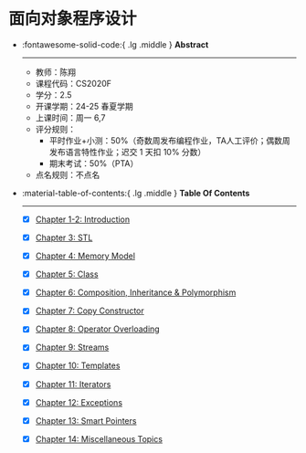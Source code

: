 # 面向对象程序设计

<div class="grid cards" markdown>

-   :fontawesome-solid-code:{ .lg .middle } __Abstract__

    ---
    
    - 教师：陈翔
    - 课程代码：CS2020F
    - 学分：2.5
    - 开课学期：24-25 春夏学期
    - 上课时间：周一 6,7
    - 评分规则：
        - 平时作业+小测：50%（奇数周发布编程作业，TA人工评价；偶数周发布语言特性作业；迟交 1 天扣 10% 分数）
        - 期末考试：50%（PTA）
    - 点名规则：不点名

</div>

<div class="grid cards" markdown>

-   :material-table-of-contents:{ .lg .middle } __Table Of Contents__

    ---

    - [x] [Chapter 1-2: Introduction](chap1/chap1.md)
    
    - [x] [Chapter 3: STL](chap3/chap3.md)
    
    - [x] [Chapter 4: Memory Model](chap4/chap4.md)
    
    - [x] [Chapter 5: Class](chap5/chap5.md)
    
    - [x] [Chapter 6: Composition, Inheritance & Polymorphism](chap6/chap6.md)
    
    - [x] [Chapter 7: Copy Constructor](chap7/chap7.md)
    
    - [x] [Chapter 8: Operator Overloading](chap8/chap8.md)
    
    - [x] [Chapter 9: Streams](chap9/chap9.md)
    
    - [x] [Chapter 10: Templates](chap10/chap10.md)
    
    - [x] [Chapter 11: Iterators](chap11/chap11.md)
    
    - [x] [Chapter 12: Exceptions](chap12/chap12.md)
    
    - [x] [Chapter 13: Smart Pointers](chap13/chap13.md)
    
    - [x] [Chapter 14: Miscellaneous Topics](chap14/chap14.md)

</div>